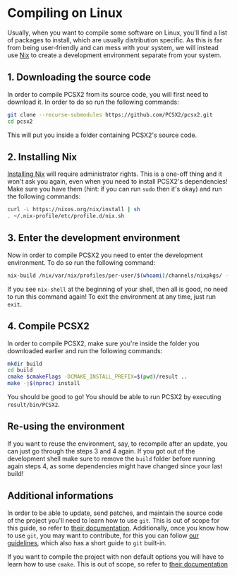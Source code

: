 # Compiling on Linux

Usually, when you want to compile some software on Linux, you'll find a list of
packages to install, which are usually distribution specific. As this is far from
being user-friendly and can mess with your system, we will instead use
[Nix](https://nixos.org/) to
create a development environment separate from your system.

## 1. Downloading the source code

In order to compile PCSX2 from its source code, you will first need to download
it. In order to do so run the following commands:

```sh
git clone --recurse-submodules https://github.com/PCSX2/pcsx2.git
cd pcsx2
```

This will put you inside a folder containing PCSX2's source code.

## 2. Installing Nix

[Installing Nix](https://nixos.org/download.html) will require administrator
rights. This is a one-off thing and it won't ask you again, even when you need
to install PCSX2's dependencies! Make sure you have them (hint: if you can run
`sudo` then it's okay) and run the following commands:

```sh
curl -L https://nixos.org/nix/install | sh
. ~/.nix-profile/etc/profile.d/nix.sh
```

## 3. Enter the development environment

Now in order to compile PCSX2 you need to enter the development environment. To
do so run the following command:

```sh
nix-build /nix/var/nix/profiles/per-user/$(whoami)/channels/nixpkgs/ --run-env -A pcsx2
```

If you see `nix-shell` at the beginning of your shell, then all is good, no need
to run this command again! To exit the environment at any time, just run `exit`.

## 4. Compile PCSX2

In order to compile PCSX2, make sure you're inside the folder you downloaded
earlier and run the following commands:

```sh
mkdir build
cd build
cmake $cmakeFlags -DCMAKE_INSTALL_PREFIX=$(pwd)/result ..
make -j$(nproc) install
```

You should be good to go! You should be able to run PCSX2 by executing `result/bin/PCSX2`.

## Re-using the environment

If you want to reuse the environment, say, to recompile after an update, you can
just go through the steps 3 and 4 again. If you got out of the development shell
make sure to remove the `build` folder before running again steps 4, as some
dependencies might have changed since your last build!

## Additional informations

In order to be able to update, send patches, and maintain the source code of the
project you'll need to learn how to use `git`. This is out of scope for this
guide, so refer to [their documentation](https://git-scm.com/docs). Additionally,
once you know how to use `git`, you may want to contribute, for this you can follow
[our guidelines](CONTRIBUTING.md), which also has a short guide to `git`
built-in.

If you want to compile the project with non default options you will have to
learn how to use `cmake`. This is out of scope, so refer to
[their documentation](https://cmake.org/cmake/help/latest/command/install.html)
